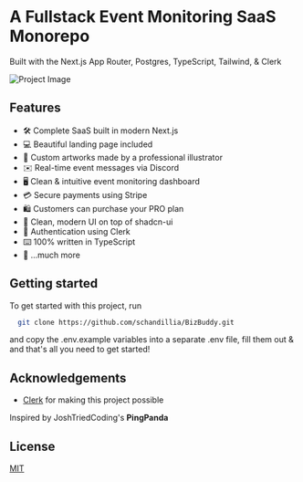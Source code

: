# A Fullstack Event Monitoring SaaS Monorepo

Built with the Next.js App Router, Postgres, TypeScript, Tailwind, & Clerk

![Project Image](https://github.com/joschan21/pingpanda/blob/main/public/thumbnail.png)

## Features

- 🛠️ Complete SaaS built in modern Next.js
- 💻 Beautiful landing page included
- 🎨 Custom artworks made by a professional illustrator
- ✉️ Real-time event messages via Discord
- 🖥️ Clean & intuitive event monitoring dashboard
- 💳 Secure payments using Stripe
- 🛍️ Customers can purchase your PRO plan
- 🌟 Clean, modern UI on top of shadcn-ui
- 🔑 Authentication using Clerk
- ⌨️ 100% written in TypeScript
- 🎁 ...much more

## Getting started

To get started with this project, run

```bash
  git clone https://github.com/schandillia/BizBuddy.git
```

and copy the .env.example variables into a separate .env file, fill them out & and that's all you need to get started!

## Acknowledgements

- [Clerk](https://link.joshtriedcoding.com/clerk) for making this project possible

Inspired by JoshTriedCoding's **PingPanda**

## License

[MIT](https://choosealicense.com/licenses/mit/)
